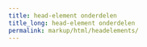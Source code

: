 ```yaml
---
title: head-element onderdelen
title_long: head-element onderdelen
permalink: markup/html/headelements/
---
```


